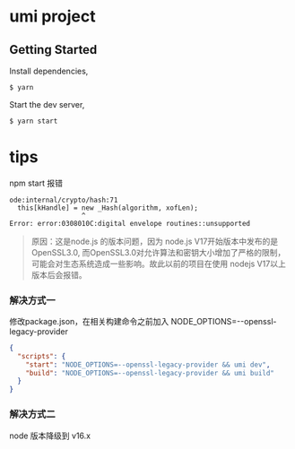 # umi project

## Getting Started

Install dependencies,

```bash
$ yarn
```

Start the dev server,

```bash
$ yarn start
```

# tips

npm start 报错


```
ode:internal/crypto/hash:71
  this[kHandle] = new _Hash(algorithm, xofLen);
                  ^
Error: error:0308010C:digital envelope routines::unsupported
```
> 原因：这是node.js 的版本问题，因为 node.js V17开始版本中发布的是OpenSSL3.0, 而OpenSSL3.0对允许算法和密钥大小增加了严格的限制，可能会对生态系统造成一些影响。故此以前的项目在使用 nodejs V17以上版本后会报错。

### 解决方式一
修改package.json，在相关构建命令之前加入 NODE_OPTIONS=--openssl-legacy-provider

```json
{
  "scripts": {
    "start": "NODE_OPTIONS=--openssl-legacy-provider && umi dev",
    "build": "NODE_OPTIONS=--openssl-legacy-provider && umi build"
  }
}
```

### 解决方式二
node 版本降级到 v16.x

